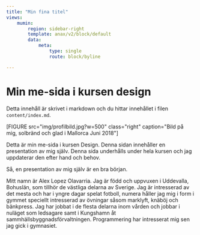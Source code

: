 ```yaml
---
title: "Min fina titel"
views:
    mumin:
        region: sidebar-right
        template: anax/v2/block/default
        data:
            meta:
                type: single
                route: block/byline

---
```

Min me-sida i kursen design
=========================

Detta innehåll är skrivet i markdown och du hittar innehållet i filen `content/index.md`.

[FIGURE src="img/profilbild.jpg?w=500" class="right" caption="Bild på mig, solbränd och glad i Mallorca Juni 2018"]

Detta är min me-sida i kursen Design. Denna sidan innehåller en presentation av mig själv. Denna sida underhålls under hela kursen och jag uppdaterar den efter hand och behov.

Så, en presentation av mig själv är en bra början.

Mitt namn är Alex Lopez Olavarria. Jag är född och uppvuxen i Uddevalla, Bohuslän, som tillhör de västliga delarna av Sverige. Jag är intresserad av det mesta och har i yngre dagar spelat fotboll, numera håller jag mig i form i gymmet speciellt intresserad av övningar såsom marklyft, knäböj och bänkpress. Jag har jobbat i de flesta delarna inom vården och jobbar i nuläget som ledsagare samt i Kungshamn åt sammhällsbyggnadsförvaltningen. Programmering har intresserat mig sen jag gick i gymnasiet.
